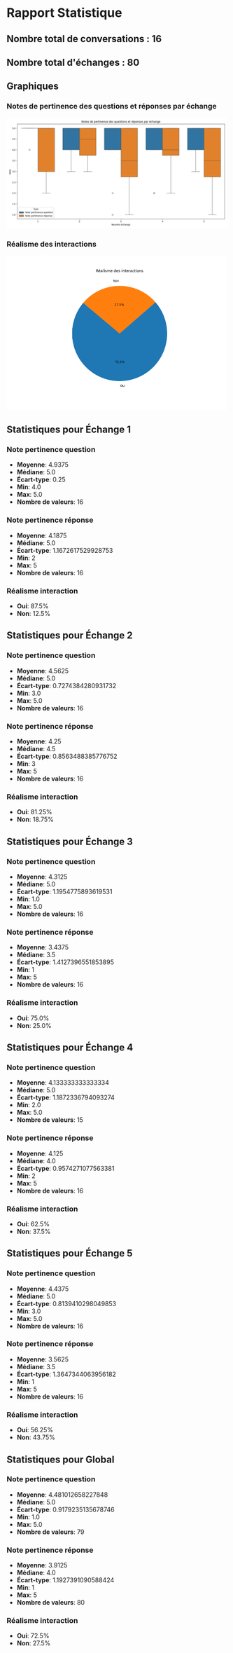 # Rapport Statistique

## Nombre total de conversations : 16
## Nombre total d'échanges : 80

## Graphiques

### Notes de pertinence des questions et réponses par échange

![Notes de pertinence](notes_pertinence.png)

### Réalisme des interactions

![Réalisme des interactions](realisme_interaction.png)

## Statistiques pour Échange 1
### Note pertinence question
- **Moyenne**: 4.9375
- **Médiane**: 5.0
- **Écart-type**: 0.25
- **Min**: 4.0
- **Max**: 5.0
- **Nombre de valeurs**: 16
### Note pertinence réponse
- **Moyenne**: 4.1875
- **Médiane**: 5.0
- **Écart-type**: 1.1672617529928753
- **Min**: 2
- **Max**: 5
- **Nombre de valeurs**: 16
### Réalisme interaction
- **Oui**: 87.5%
- **Non**: 12.5%

## Statistiques pour Échange 2
### Note pertinence question
- **Moyenne**: 4.5625
- **Médiane**: 5.0
- **Écart-type**: 0.7274384280931732
- **Min**: 3.0
- **Max**: 5.0
- **Nombre de valeurs**: 16
### Note pertinence réponse
- **Moyenne**: 4.25
- **Médiane**: 4.5
- **Écart-type**: 0.8563488385776752
- **Min**: 3
- **Max**: 5
- **Nombre de valeurs**: 16
### Réalisme interaction
- **Oui**: 81.25%
- **Non**: 18.75%

## Statistiques pour Échange 3
### Note pertinence question
- **Moyenne**: 4.3125
- **Médiane**: 5.0
- **Écart-type**: 1.1954775893619531
- **Min**: 1.0
- **Max**: 5.0
- **Nombre de valeurs**: 16
### Note pertinence réponse
- **Moyenne**: 3.4375
- **Médiane**: 3.5
- **Écart-type**: 1.4127396551853895
- **Min**: 1
- **Max**: 5
- **Nombre de valeurs**: 16
### Réalisme interaction
- **Oui**: 75.0%
- **Non**: 25.0%

## Statistiques pour Échange 4
### Note pertinence question
- **Moyenne**: 4.133333333333334
- **Médiane**: 5.0
- **Écart-type**: 1.1872336794093274
- **Min**: 2.0
- **Max**: 5.0
- **Nombre de valeurs**: 15
### Note pertinence réponse
- **Moyenne**: 4.125
- **Médiane**: 4.0
- **Écart-type**: 0.9574271077563381
- **Min**: 2
- **Max**: 5
- **Nombre de valeurs**: 16
### Réalisme interaction
- **Oui**: 62.5%
- **Non**: 37.5%

## Statistiques pour Échange 5
### Note pertinence question
- **Moyenne**: 4.4375
- **Médiane**: 5.0
- **Écart-type**: 0.8139410298049853
- **Min**: 3.0
- **Max**: 5.0
- **Nombre de valeurs**: 16
### Note pertinence réponse
- **Moyenne**: 3.5625
- **Médiane**: 3.5
- **Écart-type**: 1.3647344063956182
- **Min**: 1
- **Max**: 5
- **Nombre de valeurs**: 16
### Réalisme interaction
- **Oui**: 56.25%
- **Non**: 43.75%

## Statistiques pour Global
### Note pertinence question
- **Moyenne**: 4.481012658227848
- **Médiane**: 5.0
- **Écart-type**: 0.9179235135678746
- **Min**: 1.0
- **Max**: 5.0
- **Nombre de valeurs**: 79
### Note pertinence réponse
- **Moyenne**: 3.9125
- **Médiane**: 4.0
- **Écart-type**: 1.1927391090588424
- **Min**: 1
- **Max**: 5
- **Nombre de valeurs**: 80
### Réalisme interaction
- **Oui**: 72.5%
- **Non**: 27.5%

